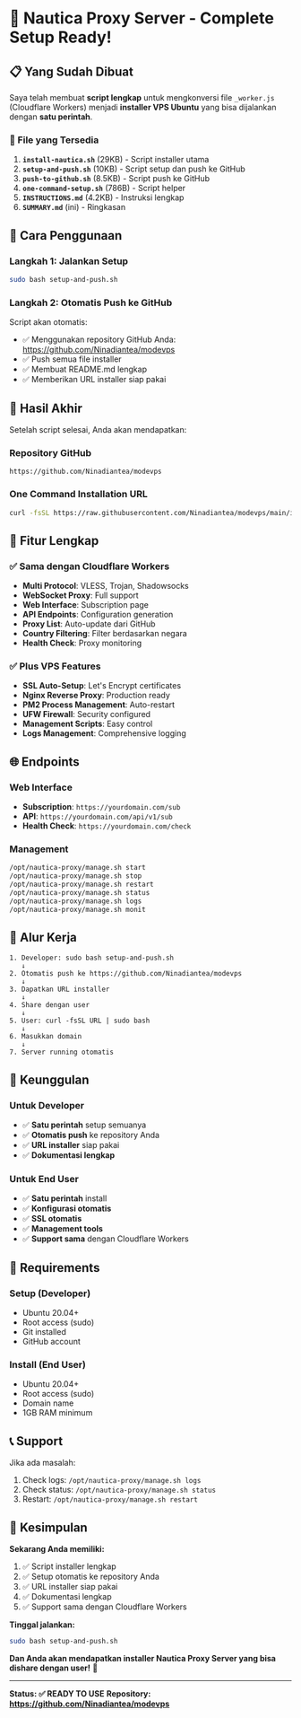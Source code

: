 # 🎉 Nautica Proxy Server - Complete Setup Ready!

## 📋 Yang Sudah Dibuat

Saya telah membuat **script lengkap** untuk mengkonversi file `_worker.js` (Cloudflare Workers) menjadi **installer VPS Ubuntu** yang bisa dijalankan dengan **satu perintah**.

### 📁 File yang Tersedia

1. **`install-nautica.sh`** (29KB) - Script installer utama
2. **`setup-and-push.sh`** (10KB) - Script setup dan push ke GitHub
3. **`push-to-github.sh`** (8.5KB) - Script push ke GitHub
4. **`one-command-setup.sh`** (786B) - Script helper
5. **`INSTRUCTIONS.md`** (4.2KB) - Instruksi lengkap
6. **`SUMMARY.md`** (ini) - Ringkasan

## 🚀 Cara Penggunaan

### Langkah 1: Jalankan Setup
```bash
sudo bash setup-and-push.sh
```

### Langkah 2: Otomatis Push ke GitHub
Script akan otomatis:
- ✅ Menggunakan repository GitHub Anda: https://github.com/Ninadiantea/modevps
- ✅ Push semua file installer
- ✅ Membuat README.md lengkap
- ✅ Memberikan URL installer siap pakai

## 🎯 Hasil Akhir

Setelah script selesai, Anda akan mendapatkan:

### Repository GitHub
```
https://github.com/Ninadiantea/modevps
```

### One Command Installation URL
```bash
curl -fsSL https://raw.githubusercontent.com/Ninadiantea/modevps/main/install-nautica.sh | sudo bash
```

## 🔧 Fitur Lengkap

### ✅ Sama dengan Cloudflare Workers
- **Multi Protocol**: VLESS, Trojan, Shadowsocks
- **WebSocket Proxy**: Full support
- **Web Interface**: Subscription page
- **API Endpoints**: Configuration generation
- **Proxy List**: Auto-update dari GitHub
- **Country Filtering**: Filter berdasarkan negara
- **Health Check**: Proxy monitoring

### ✅ Plus VPS Features
- **SSL Auto-Setup**: Let's Encrypt certificates
- **Nginx Reverse Proxy**: Production ready
- **PM2 Process Management**: Auto-restart
- **UFW Firewall**: Security configured
- **Management Scripts**: Easy control
- **Logs Management**: Comprehensive logging

## 🌐 Endpoints

### Web Interface
- **Subscription**: `https://yourdomain.com/sub`
- **API**: `https://yourdomain.com/api/v1/sub`
- **Health Check**: `https://yourdomain.com/check`

### Management
```bash
/opt/nautica-proxy/manage.sh start
/opt/nautica-proxy/manage.sh stop
/opt/nautica-proxy/manage.sh restart
/opt/nautica-proxy/manage.sh status
/opt/nautica-proxy/manage.sh logs
/opt/nautica-proxy/manage.sh monit
```

## 🔄 Alur Kerja

```
1. Developer: sudo bash setup-and-push.sh
   ↓
2. Otomatis push ke https://github.com/Ninadiantea/modevps
   ↓
3. Dapatkan URL installer
   ↓
4. Share dengan user
   ↓
5. User: curl -fsSL URL | sudo bash
   ↓
6. Masukkan domain
   ↓
7. Server running otomatis
```

## 🎉 Keunggulan

### Untuk Developer
- ✅ **Satu perintah** setup semuanya
- ✅ **Otomatis push** ke repository Anda
- ✅ **URL installer** siap pakai
- ✅ **Dokumentasi lengkap**

### Untuk End User
- ✅ **Satu perintah** install
- ✅ **Konfigurasi otomatis**
- ✅ **SSL otomatis**
- ✅ **Management tools**
- ✅ **Support sama** dengan Cloudflare Workers

## 🚨 Requirements

### Setup (Developer)
- Ubuntu 20.04+
- Root access (sudo)
- Git installed
- GitHub account

### Install (End User)
- Ubuntu 20.04+
- Root access (sudo)
- Domain name
- 1GB RAM minimum

## 📞 Support

Jika ada masalah:
1. Check logs: `/opt/nautica-proxy/manage.sh logs`
2. Check status: `/opt/nautica-proxy/manage.sh status`
3. Restart: `/opt/nautica-proxy/manage.sh restart`

## 🎯 Kesimpulan

**Sekarang Anda memiliki:**
1. ✅ Script installer lengkap
2. ✅ Setup otomatis ke repository Anda
3. ✅ URL installer siap pakai
4. ✅ Dokumentasi lengkap
5. ✅ Support sama dengan Cloudflare Workers

**Tinggal jalankan:**
```bash
sudo bash setup-and-push.sh
```

**Dan Anda akan mendapatkan installer Nautica Proxy Server yang bisa dishare dengan user!** 🚀

---

**Status: ✅ READY TO USE**
**Repository: https://github.com/Ninadiantea/modevps**